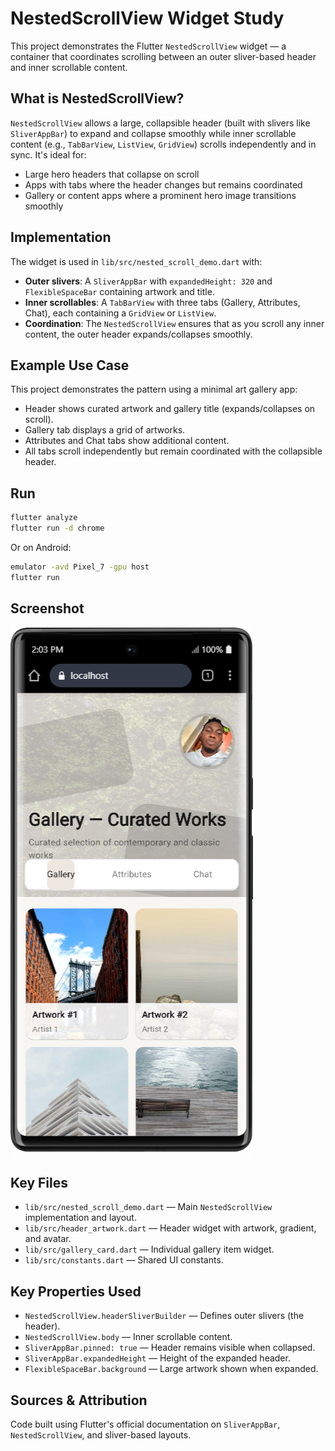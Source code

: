 # NestedScrollView Widget Study

This project demonstrates the Flutter `NestedScrollView` widget — a container that coordinates scrolling between an outer sliver-based header and inner scrollable content.

## What is NestedScrollView?

`NestedScrollView` allows a large, collapsible header (built with slivers like `SliverAppBar`) to expand and collapse smoothly while inner scrollable content (e.g., `TabBarView`, `ListView`, `GridView`) scrolls independently and in sync. It's ideal for:
- Large hero headers that collapse on scroll
- Apps with tabs where the header changes but remains coordinated
- Gallery or content apps where a prominent hero image transitions smoothly

## Implementation

The widget is used in `lib/src/nested_scroll_demo.dart` with:
- **Outer slivers**: A `SliverAppBar` with `expandedHeight: 320` and `FlexibleSpaceBar` containing artwork and title.
- **Inner scrollables**: A `TabBarView` with three tabs (Gallery, Attributes, Chat), each containing a `GridView` or `ListView`.
- **Coordination**: The `NestedScrollView` ensures that as you scroll any inner content, the outer header expands/collapses smoothly.

## Example Use Case

This project demonstrates the pattern using a minimal art gallery app:
- Header shows curated artwork and gallery title (expands/collapses on scroll).
- Gallery tab displays a grid of artworks.
- Attributes and Chat tabs show additional content.
- All tabs scroll independently but remain coordinated with the collapsible header.

## Run

```bash
flutter analyze
flutter run -d chrome
```

Or on Android:
```bash
emulator -avd Pixel_7 -gpu host
flutter run
```

## Screenshot

![App screenshot](nested_scroll_view/assets/screenshot.png)

## Key Files

- `lib/src/nested_scroll_demo.dart` — Main `NestedScrollView` implementation and layout.
- `lib/src/header_artwork.dart` — Header widget with artwork, gradient, and avatar.
- `lib/src/gallery_card.dart` — Individual gallery item widget.
- `lib/src/constants.dart` — Shared UI constants.

## Key Properties Used

- `NestedScrollView.headerSliverBuilder` — Defines outer slivers (the header).
- `NestedScrollView.body` — Inner scrollable content.
- `SliverAppBar.pinned: true` — Header remains visible when collapsed.
- `SliverAppBar.expandedHeight` — Height of the expanded header.
- `FlexibleSpaceBar.background` — Large artwork shown when expanded.

## Sources & Attribution

Code built using Flutter's official documentation on `SliverAppBar`, `NestedScrollView`, and sliver-based layouts.
